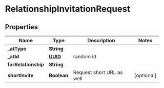 # RelationshipInvitationRequest

## Properties
Name | Type | Description | Notes
------------ | ------------- | ------------- | -------------
**_atType** | **String** |  | 
**_atId** | [**UUID**](UUID.md) | random id | 
**forRelationship** | **String** |  | 
**shortInvite** | **Boolean** | Request short URL as well |  [optional]
